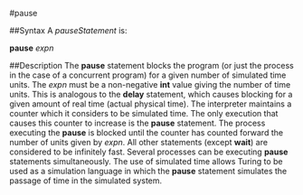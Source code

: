 
#pause

##Syntax
A _pauseStatement_ is:

**pause** _expn_




##Description
The **pause** statement blocks the program (or just the process in the case of a concurrent program) for a given number of simulated time units. The _expn_ must be a non-negative **int** value giving the number of time units. This is analogous to the **delay** statement, which causes blocking for a given amount of real time (actual physical time).
The interpreter maintains a counter which it considers to be simulated time. The only execution that causes this counter to increase is the **pause** statement. The process executing the **pause** is blocked until the counter has counted forward the number of units given by _expn_. All other statements (except **wait**) are considered to be infinitely fast. Several processes can be executing **pause** statements simultaneously.
The use of simulated time allows Turing to be used as a simulation language in which the **pause** statement simulates the passage of time in the simulated system.


